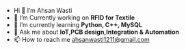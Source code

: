 - Hi 👋 I’m Ahsan Wasti
- 👀 I’m Currently working on **RFID for Textile**
- 🌱 I’m currently learning **Python, C++, MySQL**
- 💞️ Ask me about **IoT,PCB design,Integration & Automation**
- 📫 How to reach me ahsanwasti1211@gmail.com

<!---
AhsanWasti/AhsanWasti is a ✨ special ✨ repository because its `README.md` (this file) appears on your GitHub profile.
You can click the Preview link to take a look at your changes.
--->
